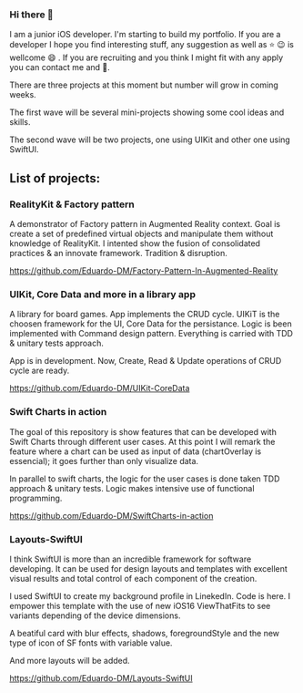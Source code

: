 ### Hi there 👋

I am a junior iOS developer. I'm starting to build my portfolio. If you are a developer I hope you find interesting stuff, any suggestion as well as ⭐️ 😉 is wellcome 😄  . If you are recruiting and you think I might fit with any apply you can contact me and 💬.

There are three projects at this moment but number will grow in coming weeks. 

The first wave will be several mini-projects showing some cool ideas and skills.

The second wave will be two projects, one using UIKit and other one using SwiftUI.

## List of projects:

### RealityKit & Factory pattern

A demonstrator of Factory pattern in Augmented Reality context. Goal is create a set of predefined virtual objects and manipulate them without knowledge of RealityKit.
I intented show the fusion of consolidated practices & an innovate framework. Tradition & disruption.

https://github.com/Eduardo-DM/Factory-Pattern-In-Augmented-Reality

### UIKit, Core Data and more in a library app

A library for board games. App implements the CRUD cycle. UIKiT is the choosen framework for the UI, Core Data for the persistance. Logic is been implemented with Command design pattern. Everything is carried with TDD & unitary tests approach.

App is in development. Now, Create, Read & Update operations of CRUD cycle are ready.

https://github.com/Eduardo-DM/UIKit-CoreData

### Swift Charts in action

The goal of this repository is show features that can be developed with Swift Charts through different user cases. At this point I will remark the feature where a chart can be used as input of data (chartOverlay is essencial); it goes further than only visualize data.

In parallel to swift charts, the logic for the user cases is done taken TDD approach & unitary tests. Logic makes intensive use of functional programming.

https://github.com/Eduardo-DM/SwiftCharts-in-action

### Layouts-SwiftUI

I think SwiftUI is more than an incredible framework for software developing. It can be used for design layouts and templates with excellent visual results and total control of each component of the creation.

I used SwiftUI to create my background profile in LinekedIn. Code is here. I empower this template with the use of new iOS16 ViewThatFits to see variants depending of the device dimensions.

A beatiful card with blur effects, shadows, foregroundStyle and the new type of icon of SF fonts with variable value.

And more layouts will be added.

https://github.com/Eduardo-DM/Layouts-SwiftUI

<!--
**Eduardo-DM/Eduardo-DM** is a ✨ _special_ ✨ repository because its `README.md` (this file) appears on your GitHub profile.

Here are some ideas to get you started:

- 🔭 I’m currently working on ...
- 🌱 I’m currently learning ...
- 👯 I’m looking to collaborate on ...
- 🤔 I’m looking for help with ...
- 💬 Ask me about ...
- 📫 How to reach me: ...
- 😄 Pronouns: ...
- ⚡ Fun fact: ...
-->
